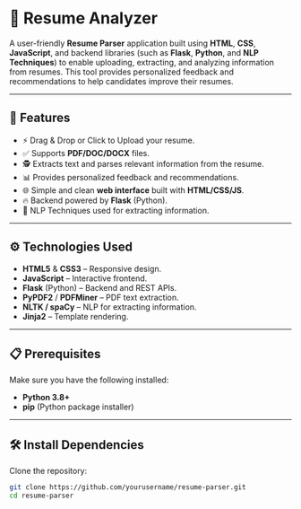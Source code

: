 
# 📄 Resume Analyzer

A user-friendly **Resume Parser** application built using **HTML**, **CSS**, **JavaScript**, and backend libraries (such as **Flask**, **Python**, and **NLP Techniques**) to enable uploading, extracting, and analyzing information from resumes. This tool provides personalized feedback and recommendations to help candidates improve their resumes.

---

## 🌟 Features

- ⚡ Drag & Drop or Click to Upload your resume.
- ✅ Supports **PDF/DOC/DOCX** files.
- 🕵️ Extracts text and parses relevant information from the resume.
- 📊 Provides personalized feedback and recommendations.
- 🌐 Simple and clean **web interface** built with **HTML/CSS/JS**.
- 🔥 Backend powered by **Flask** (Python).
- 🧠 NLP Techniques used for extracting information.

---

## ⚙️ Technologies Used

- **HTML5** & **CSS3** – Responsive design.
- **JavaScript** – Interactive frontend.
- **Flask** (Python) – Backend and REST APIs.
- **PyPDF2** / **PDFMiner** – PDF text extraction.
- **NLTK / spaCy** – NLP for extracting information.
- **Jinja2** – Template rendering.


---

## 📋 Prerequisites

Make sure you have the following installed:

- **Python 3.8+**
- **pip** (Python package installer)

---

## 🛠️ Install Dependencies

Clone the repository:
```bash
git clone https://github.com/yourusername/resume-parser.git
cd resume-parser
